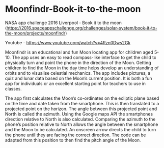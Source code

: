 # Moonfindr-Book-it-to-the-moon
NASA app challenge 2016 Liverpool - Book it to the moon
(https://2016.spaceappschallenge.org/challenges/solar-system/book-it-to-the-moon/projects/moonfindr)

Youtube - https://www.youtube.com/watch?v=4Rzn0Dws2Gk


Moonfindr is an educational and fun Moon locating app for children aged 5-10. The app uses an easy to read compass-like interface to get the child to physically turn and point the phone in the direction of the Moon. Getting children to find the Moon in the day time helps develop an understanding of orbits and to visualise celestial mechanics. The app includes pictures, a quiz and lunar data based on the Moon’s current position. It is both a fun app for individuals or an excellent starting point for teachers to use in classes.

The app first calculates the Moon’s co-ordinates on the ecliptic plane based on the time and date taken from the smartphone. This is then translated to a projected point on the horizon. The angle between this projected point and North is called the azimuth. Using the Google maps API the smartphones direction relative to North is also calculated. Comparing the azimuth to the phone’s position relative to North allows the angle between the smartphone and the Moon to be calculated. An onscreen arrow directs the child to turn the phone until they are facing the correct direction. The code can be adapted from this position to then find the pitch angle of the Moon.
